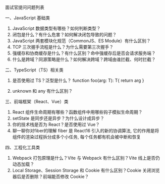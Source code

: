 面试官提问问题列表

一、JavaScript 基础类

1. JavaScript 数据类型有哪些？如何判断类型？
2. 闭包是什么？有什么危害？如何解决闭包导致的问题？
3. JavaScript 两套模块化规范（CommonJS、ES Module）有什么区别？
4. TCP 三次握手流程是什么？为什么需要第三次握手？
5. 强缓存和协商缓存是什么？有什么区别？命中强缓存后是否会请求服务端？
6. 什么是跨域？同源策略是什么？如何解决跨域？跨域由谁拦截、何时拦截？

二、TypeScript（TS）相关类

1. 是否使用过 TS？泛型是什么？
    function foo<T>(arg: T): T{
        return arg
    }

2. unknown  和  any  有什么区别？

三、前端框架（React、Vue）类

1. React 组件生命周期有哪些？函数组件中用哪些钩子模拟生命周期？
2. setState  是同步还是异步？为什么设计成异步？
3. 你的技术栈是否为 React？是否使用过 Vue？
4. 聊一聊你对fiber的理解
    fiber 是 React16 引入的新的协调算法, 它的作用是将组件的渲染过程拆分成多个小任务, 每个任务都有机会被中断和恢复

四、工程化工具类

1. Webpack 打包原理是什么？Vite 与 Webpack 有什么区别？Vite 线上是否仍动态加载？
2. Local Storage、Session Storage 和 Cookie 有什么区别？Cookie 关闭浏览器后是否删除？前端能否修改 Cookie？